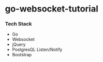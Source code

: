 # go-websocket-tutorial


### Tech Stack
* Go
* Websocket
* jQuery
* PostgresQL Listen/Notify
* Bootstrap
